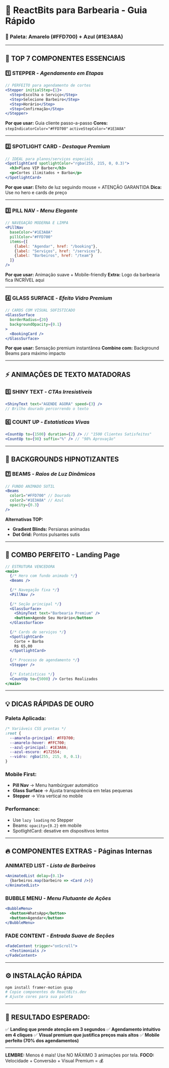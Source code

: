 # 💈 **ReactBits para Barbearia - Guia Rápido**
### 🎨 **Paleta: Amarelo (#FFD700) + Azul (#1E3A8A)**

---

## 🚀 **TOP 7 COMPONENTES ESSENCIAIS**

### 1️⃣ **STEPPER** - *Agendamento em Etapas*
```jsx
// PERFEITO para agendamento de cortes
<Stepper initialStep={1}>
  <Step>Escolha o Serviço</Step>
  <Step>Selecione Barbeiro</Step>
  <Step>Horário</Step>
  <Step>Confirmação</Step>
</Stepper>
```
**Por que usar:** Guia cliente passo-a-passo
**Cores:** `stepIndicatorColor="#FFD700"` `activeStepColor="#1E3A8A"`

---

### 2️⃣ **SPOTLIGHT CARD** - *Destaque Premium*
```jsx
// IDEAL para planos/serviços especiais
<SpotlightCard spotlightColor="rgba(255, 215, 0, 0.3)">
  <h3>Plano VIP Barber</h3>
  <p>Cortes ilimitados + Barba</p>
</SpotlightCard>
```
**Por que usar:** Efeito de luz seguindo mouse = ATENÇÃO GARANTIDA
**Dica:** Use no hero e cards de preço

---

### 3️⃣ **PILL NAV** - *Menu Elegante*
```jsx
// NAVEGAÇÃO MODERNA E LIMPA
<PillNav
  baseColor="#1E3A8A"
  pillColor="#FFD700"
  items={[
    {label: "Agendar", href: "/booking"},
    {label: "Serviços", href: "/services"},
    {label: "Barbeiros", href: "/team"}
  ]}
/>
```
**Por que usar:** Animação suave + Mobile-friendly
**Extra:** Logo da barbearia fica INCRÍVEL aqui

---

### 4️⃣ **GLASS SURFACE** - *Efeito Vidro Premium*
```jsx
// CARDS COM VISUAL SOFISTICADO
<GlassSurface
  borderRadius={20}
  backgroundOpacity={0.1}
>
  <BookingCard />
</GlassSurface>
```
**Por que usar:** Sensação premium instantânea
**Combine com:** Background Beams para máximo impacto

---

## ⚡ **ANIMAÇÕES DE TEXTO MATADORAS**

### 5️⃣ **SHINY TEXT** - *CTAs Irresistíveis*
```jsx
<ShinyText text="AGENDE AGORA" speed={3} />
// Brilho dourado percorrendo o texto
```

### 6️⃣ **COUNT UP** - *Estatísticas Vivas*
```jsx
<CountUp to={1500} duration={2} /> // "1500 Clientes Satisfeitos"
<CountUp to={98} suffix="%" /> // "98% Aprovação"
```

---

## 🌟 **BACKGROUNDS HIPNOTIZANTES**

### 7️⃣ **BEAMS** - *Raios de Luz Dinâmicos*
```jsx
// FUNDO ANIMADO SUTIL
<Beams 
  color1="#FFD700" // Dourado
  color2="#1E3A8A" // Azul
  opacity={0.3}
/>
```
**Alternativas TOP:**
- **Gradient Blinds:** Persianas animadas
- **Dot Grid:** Pontos pulsantes sutis

---

## 🎯 **COMBO PERFEITO - Landing Page**

```jsx
// ESTRUTURA VENCEDORA
<main>
  {/* Hero com fundo animado */}
  <Beams />
  
  {/* Navegação fixa */}
  <PillNav />
  
  {/* Seção principal */}
  <GlassSurface>
    <ShinyText text="Barbearia Premium" />
    <button>Agende Seu Horário</button>
  </GlassSurface>
  
  {/* Cards de serviços */}
  <SpotlightCard>
    Corte + Barba
    R$ 65,00
  </SpotlightCard>
  
  {/* Processo de agendamento */}
  <Stepper />
  
  {/* Estatísticas */}
  <CountUp to={5000} /> Cortes Realizados
</main>
```

---

## 💡 **DICAS RÁPIDAS DE OURO**

### **Paleta Aplicada:**
```css
/* Variáveis CSS prontas */
:root {
  --amarelo-principal: #FFD700;
  --amarelo-hover: #FFC700;
  --azul-principal: #1E3A8A;
  --azul-escuro: #172554;
  --vidro: rgba(255, 215, 0, 0.1);
}
```

### **Mobile First:**
- **Pill Nav** → Menu hambúrguer automático
- **Glass Surface** → Ajusta transparência em telas pequenas
- **Stepper** → Vira vertical no mobile

### **Performance:**
- Use `lazy loading` no Stepper
- Beams: `opacity={0.2}` em mobile
- SpotlightCard: desative em dispositivos lentos

---

## 🔥 **COMPONENTES EXTRAS - Páginas Internas**

### **ANIMATED LIST** - *Lista de Barbeiros*
```jsx
<AnimatedList delay={0.1}>
  {barbeiros.map(barbeiro => <Card />)}
</AnimatedList>
```

### **BUBBLE MENU** - *Menu Flutuante de Ações*
```jsx
<BubbleMenu>
  <button>WhatsApp</button>
  <button>Agendar</button>
</BubbleMenu>
```

### **FADE CONTENT** - *Entrada Suave de Seções*
```jsx
<FadeContent trigger="onScroll">
  <Testimonials />
</FadeContent>
```

---

## ⚙️ **INSTALAÇÃO RÁPIDA**

```bash
npm install framer-motion gsap
# Copie componentes do ReactBits.dev
# Ajuste cores para sua paleta
```

---

## 📱 **RESULTADO ESPERADO:**
✅ **Landing que prende atenção em 3 segundos**
✅ **Agendamento intuitivo em 4 cliques**
✅ **Visual premium que justifica preços mais altos**
✅ **Mobile perfeito (70% dos agendamentos)**

---

**LEMBRE:** Menos é mais! Use NO MÁXIMO 3 animações por tela.
**FOCO:** Velocidade + Conversão + Visual Premium = 💰